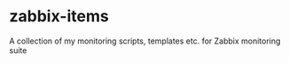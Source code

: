 zabbix-items
============

A collection of my monitoring scripts, templates etc. for Zabbix monitoring suite